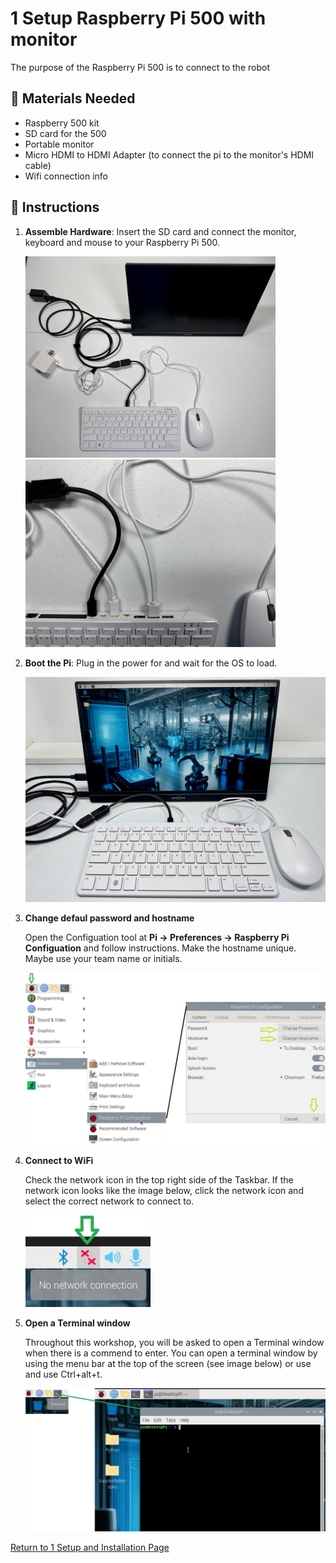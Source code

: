 # **1 Setup Raspberry Pi 500 with monitor**

The purpose of the Raspberry Pi 500 is to connect to the robot

## 🧰 Materials Needed

* Raspberry 500 kit
* SD card for the 500
* Portable monitor
* Micro HDMI to HDMI Adapter (to connect the pi to the monitor's HDMI cable)
* Wifi connection info

## 📝 Instructions

1. **Assemble Hardware**: Insert the SD card and connect the monitor, keyboard and mouse to your Raspberry Pi 500.

   <img src="/zzimages/500Connection.jpg" width="400" > <img src="/zzimages/500ConnectCloseup.jpg" width="400" >

1. **Boot the Pi**: Plug in the power for and wait for the OS to load.

   <img src="/zzimages/500Setup.jpg" width="500" > 

1. **Change defaul password and hostname**

   Open the Configuation tool at **Pi -> Preferences -> Raspberry Pi Configuation** and follow instructions. Make the hostname unique. Maybe use your team name or initials.   
   
   <img src="/zzimages/PiConfigPWandHost.jpg" width="500" > 


1. **Connect to WiFi**

   Check the network icon in the top right side of the Taskbar. If the network icon looks like the image below, click the network icon and select the correct network to connect to. 

   <img src="/zzimages/wifisetup-01.jpg" width="200" > 
   
1. **Open a Terminal window**

   Throughout this workshop, you will be asked to open a Terminal window when there is a commend to enter. You can open a terminal window by using the menu bar at the top of the screen (see image below) or use and use Ctrl+alt+t. 

   <img src="/zzimages/OpenTerminal2.jpg" width="500" > 
   

[Return to 1 Setup and Installation Page](README.md)
